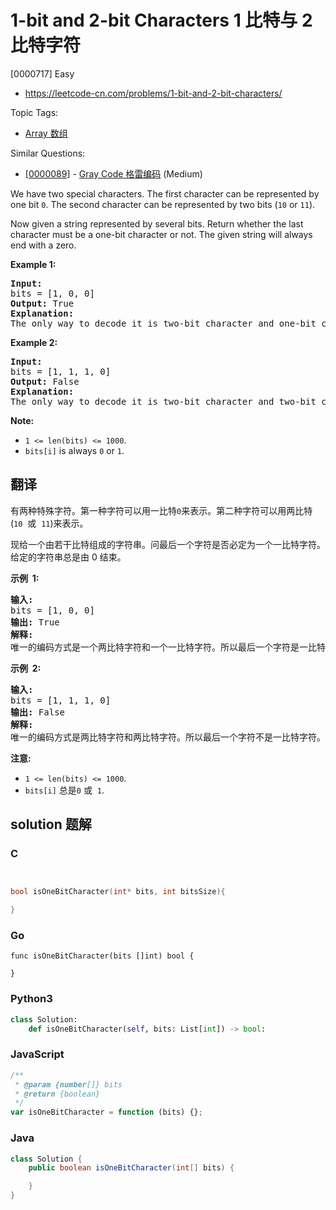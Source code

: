 # 1-bit and 2-bit Characters 1 比特与 2 比特字符

[0000717] Easy

- https://leetcode-cn.com/problems/1-bit-and-2-bit-characters/

Topic Tags:

- [Array 数组](https://leetcode-cn.com/tag/array/)

Similar Questions:

- [[0000089](https://leetcode-cn.com/problems/gray-code/)] - [Gray Code 格雷编码](./0000089.gray-code.md) (Medium)

We have two special characters. The first character can be represented by one bit `0`. The second character can be represented by two bits (`10` or `11`).

Now given a string represented by several bits. Return whether the last character must be a one-bit character or not. The given string will always end with a zero.

**Example 1:**

<pre><b>Input:</b> 
bits = [1, 0, 0]
<b>Output:</b> True
<b>Explanation:</b> 
The only way to decode it is two-bit character and one-bit character. So the last character is one-bit character.
</pre>

**Example 2:**

<pre><b>Input:</b> 
bits = [1, 1, 1, 0]
<b>Output:</b> False
<b>Explanation:</b> 
The only way to decode it is two-bit character and two-bit character. So the last character is NOT one-bit character.
</pre>

**Note:**

- `1 <= len(bits) <= 1000`.
- `bits[i]` is always `0` or `1`.

## 翻译

有两种特殊字符。第一种字符可以用一比特`0`来表示。第二种字符可以用两比特(`10`  或  `11`)来表示。

现给一个由若干比特组成的字符串。问最后一个字符是否必定为一个一比特字符。给定的字符串总是由 0 结束。

**示例  1:**

<pre><strong>输入:</strong> 
bits = [1, 0, 0]
<strong>输出:</strong> True
<strong>解释:</strong> 
唯一的编码方式是一个两比特字符和一个一比特字符。所以最后一个字符是一比特字符。
</pre>

**示例  2:**

<pre><strong>输入:</strong> 
bits = [1, 1, 1, 0]
<strong>输出:</strong> False
<strong>解释:</strong> 
唯一的编码方式是两比特字符和两比特字符。所以最后一个字符不是一比特字符。
</pre>

**注意:**

- `1 <= len(bits) <= 1000`.
- `bits[i]` 总是`0` 或  `1`.

## solution 题解

### C

```c


bool isOneBitCharacter(int* bits, int bitsSize){

}


```

### Go

```golang
func isOneBitCharacter(bits []int) bool {

}
```

### Python3

```python
class Solution:
    def isOneBitCharacter(self, bits: List[int]) -> bool:

```

### JavaScript

```javascript
/**
 * @param {number[]} bits
 * @return {boolean}
 */
var isOneBitCharacter = function (bits) {};
```

### Java

```java
class Solution {
    public boolean isOneBitCharacter(int[] bits) {

    }
}
```
